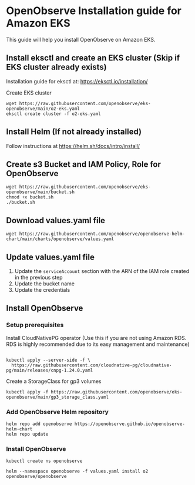 # OpenObserve Installation guide for Amazon EKS

This guide will help you install OpenObserve on Amazon EKS.

## Install eksctl and create an EKS cluster (Skip if EKS cluster already exists)

Installation guide for eksctl at: https://eksctl.io/installation/

Create EKS cluster

```shell
wget https://raw.githubusercontent.com/openobserve/eks-openobserve/main/o2-eks.yaml
eksctl create cluster -f o2-eks.yaml
```

## Install Helm (If not already installed)

Follow instructions at https://helm.sh/docs/intro/install/

## Create s3 Bucket and IAM Policy, Role for OpenObserve

```shell
wget https://raw.githubusercontent.com/openobserve/eks-openobserve/main/bucket.sh
chmod +x bucket.sh
./bucket.sh
```

## Download values.yaml file

```shell
wget https://raw.githubusercontent.com/openobserve/openobserve-helm-chart/main/charts/openobserve/values.yaml
```

## Update values.yaml file

1. Update the `serviceAccount` section with the ARN of the IAM role created in the previous step
2. Update the bucket name
3. Update the credentials

## Install OpenObserve

### Setup prerequisites

Install CloudNativePG operator (Use this if you are not using Amazon RDS. RDS is highly recommended due to its easy management and maintenance)

```shell

kubectl apply --server-side -f \
  https://raw.githubusercontent.com/cloudnative-pg/cloudnative-pg/main/releases/cnpg-1.24.0.yaml
```

Create a StorageClass for gp3 volumes

```shell
kubectl apply -f https://raw.githubusercontent.com/openobserve/eks-openobserve/main/gp3_storage_class.yaml
```

### Add OpenObserve Helm repository

```shell
helm repo add openobserve https://openobserve.github.io/openobserve-helm-chart
helm repo update
```

### Install OpenObserve

```shell
kubectl create ns openobserve

helm --namespace openobserve -f values.yaml install o2 openobserve/openobserve
```

